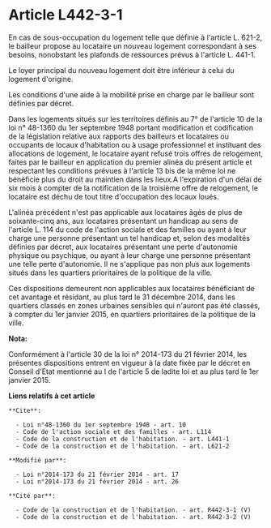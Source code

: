 # Article L442-3-1

En cas de sous-occupation du logement telle que définie à l'article L. 621-2, le bailleur propose au locataire un nouveau
logement correspondant à ses besoins, nonobstant les plafonds de ressources prévus à l'article L. 441-1. 

Le loyer principal du nouveau logement doit être inférieur à celui du logement d'origine. 

Les conditions d'une aide à la mobilité prise en charge par le bailleur sont définies par décret. 

Dans les logements situés sur les territoires définis au 7° de l'article 10 de la loi n° 48-1360 du 1er septembre 1948
portant modification et codification de la législation relative aux rapports des bailleurs et locataires ou occupants de
locaux d'habitation ou à usage professionnel et instituant des allocations de logement, le locataire ayant refusé trois
offres de relogement, faites par le bailleur en application du premier alinéa du présent article et respectant les conditions
prévues à l'article 13 bis de la même loi ne bénéficie plus du droit au maintien dans les lieux.A l'expiration d'un délai de
six mois à compter de la notification de la troisième offre de relogement, le locataire est déchu de tout titre d'occupation
des locaux loués.

L'alinéa précédent n'est pas applicable aux locataires âgés de plus de soixante-cinq ans, aux locataires présentant un
handicap au sens de l'article L. 114 du code de l'action sociale et des familles ou ayant à leur charge une personne
présentant un tel handicap et, selon des modalités définies par décret, aux locataires présentant une perte d'autonomie
physique ou psychique, ou ayant à leur charge une personne présentant une telle perte d'autonomie. Il ne s'applique pas non
plus aux logements situés dans les quartiers prioritaires de la politique de la ville.

Ces dispositions demeurent non applicables aux locataires bénéficiant de cet avantage et résidant, au plus tard le 31
décembre 2014, dans les quartiers classés en zones urbaines sensibles qui n'auront pas été classés, à compter du 1er janvier
2015, en quartiers prioritaires de la politique de la ville.

**Nota:**

Conformément à l'article 30 de la loi n° 2014-173 du 21 février 2014, les présentes dispositions entrent en vigueur à la date
fixée par le décret en Conseil d'Etat mentionné au I de l'article 5 de ladite loi et au plus tard le 1er janvier 2015.

**Liens relatifs à cet article**

	**Cite**:

	  - Loi n°48-1360 du 1er septembre 1948 - art. 10
	  - Code de l'action sociale et des familles - art. L114
	  - Code de la construction et de l'habitation. - art. L441-1
	  - Code de la construction et de l'habitation. - art. L621-2

	**Modifié par**:

	  - Loi n°2014-173 du 21 février 2014 - art. 17
	  - Loi n°2014-173 du 21 février 2014 - art. 26

	**Cité par**:

	  - Code de la construction et de l'habitation. - art. R442-3-1 (V)
	  - Code de la construction et de l'habitation. - art. R442-3-2 (V)
